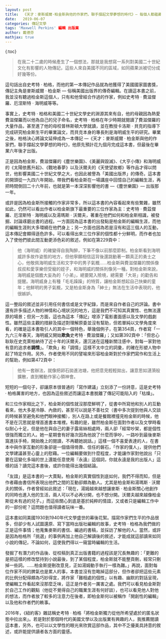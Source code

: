 ```yaml
---
layout: post
title:  《天才：麥斯威爾·柏金斯與他的作家們，聯手撐起文學夢想的時代》— 每個人都蘊藏著一部小說
date:   2019-06-07
categories: 傳記文學
tags: 'Maxwell Perkins' 編輯 出版業
author: 戴德芬
mathjax: true
---
```


{:toc}

> 在我二十二歲的時候產生了一個想法，那就是我想寫一系列對美國二十世紀文化有影響的人物傳記，這些人來自美國不同的區域，如同蘋果派被切分成好幾等份。

<!--more-->

這句話出自史考特 · 柏格，而他的第一本傳記作品就為他獲得了美國國家圖書獎，傳記主角是麥斯威爾 · 柏金斯 — 俗稱美國出版界的傳奇編輯。在讀這本書之前，我並沒有聽過柏金斯這個人，只有和他曾經合作過的作家，例如史考特 · 費滋傑羅、厄涅斯特 · 海明威等等。

事實上，史考特 · 柏格和美國二十世紀文學史的淵源其來有自，他的母親因為熱愛費滋傑羅而以他為自己的兒子命名，史考特 · 柏格在年少時期就閱讀了費滋傑羅的大量作品，甚至進了他的母校普林斯頓大學就讀，並在教授卡洛斯 · 貝克的指導下完成研究柏金斯生平的畢業論文，而貝克本身的專長則是海明威生平的研究。畢業之後，柏格決心將論文延伸成為一本傳記 —《天才：麥斯威爾 · 柏金斯與他的作家們，聯手撐起文學夢想的時代》，他原先預計花九個月完成這本書，但最後在畢業六年後才出版。

正是因為柏金斯，費滋傑羅的《塵世樂園》、《美麗與毀滅》、《大亨小傳》和海明威的《太陽依舊升起》、《戰地春夢》以及沃爾夫的《天使望故鄉》等作品才得以問世，他影響美國二十世紀文學之大，也因此被譽為「美國出版界」的傳奇。這本書的開頭從一九四六年開始，帶我們看柏金斯在一場講座中回憶自己的編輯生涯，再把時間倒回二十六年前，也就是第一本深深影響他的書 —《塵世樂園》— 出版那一年。

或許是因為柏金斯所接觸的作家非常多，所以這本書的內容看起來有些繁雜，雖然如此，仍然可以看出作者以柏金斯旗下最重要的三位作家為主：史考特 · 費茲傑羅、厄涅斯特 · 海明威以及湯瑪斯 · 沃爾夫，著重在他們如何和柏金斯相識，被發掘、討論琢磨出書的過程。一方面因為這本書的出發點是柏金斯的編輯生涯，而他的編輯生涯則大多環繞在他們身上；另一方面也因為若是沒有和這三個人的互動，這本傳記會顯得遜色許多。可以看得出來三位作家的個性都十分鮮明，而作者也加入了使他們彼此間互動更添色彩的敘述，例如在第229頁中：

> 他（海明威）的確變得自我陶醉，下筆不像以前那麼節制。柏金斯看到海明威許多故作姿態的地方，但他寧願相信這背後還跳動著一顆真正的勇士之心，他敬佩海明威生活和文字中的男子氣概……柏金斯與費滋傑羅的關係像叔叔和愛享樂但受寵的姪子，和海明威的關係則像另一種。對柏金斯來說，海明威是個膽大妄為的「小弟」，總要闖入險境，總需要「大哥」的勸告和提醒。海明威身上有種「毛毛躁躁」的特質，讓柏金斯想起自己快樂的童年；他鮮明的男子氣概，又是柏金斯身為「紳士」無法在生活中表現的，他很嫉妒。

這一整段的敘述並非引用任何書信或是文字紀錄，而是來自作者自己的評論。書中還有許多描述人物的神情和心境狀況的地方，這是我們不可知其真實性、也無法還原的場景；但另一方面，這也為這本「傳記」增添了電影畫面感以及文學的戲劇性。雖然這些主觀的措辭及描述對理解原委並沒有幫助，但若單純以文學角度來看，的確是這本書吸引人的其中一個特色，舉幾個例子，在第354頁，作者寫「一九六三年春天，海明威又開始**欺負**史考特 · 費滋傑羅」；又如第392頁中：「但忠心耿耿在史克萊柏納待了近十年的沃爾夫，還沉迷在這種新關注感中，對每一家對他有意的追求者**調情**」。「欺負」和「調情」這樣不太中立的詞彙，的確在形塑人物中起了特定作用。另外，作者使用不同的譬喻來形容柏金斯對於作家們寫作和生活上的幫助，例如第472頁中：

> 他有一套辦法，就像把卵石拋進池塘，他把意見輕輕拋出，讓意思如漣漪般擴散，直到觸動作家心領神會。

短短的一個句子，卻讓原本很普通的「寫作建議」立刻添了一份詩意，這是史考特 · 柏格厲害的地方，也因為這些敘述而讓這本書脫離了傳記可能陷入的「枯燥」。

和三位作家相比之下，柏金斯的個性就沒那麼鮮明了，從書中所寫他和別人的互動看來，他大多是冷靜、內斂的，甚至可以說是不善社交（書中多次提到他與人交談的時候甚至避免和他們眼神接觸），別人在路上或是餐館裡撞見柏金斯的時候，他不是在沉思就是埋首進書本堆裡。有趣的是，雖然柏金斯在面對作者以及文學時看似耐心十足，但是他在與自己的妻子露易絲相處時，兩人卻「經常吵架，都是個性很強而獨立的人。她一星期會有好幾次因為他說了什麼而爭吵，一路吵到最後麥斯窩進扶手椅，開始晚上的閱讀，不再聽她說話。」這樣一個不喜愛表達的人，在書本中與作家互動的形象卻是一個值得倚靠、信任的磐石，「作家的僕人」，提供他們文學建議甚至心靈上的慰藉。一位編輯要做到什麼程度，才能讓作家對他說出「只要在這變化多端的世上還能任意使用『永遠』這個詞，你就永遠是我的出版人」這樣的話？讀完這本書後，或許你能得出幾個結論。

「友誼」是這本書的一大賣點，柏金斯的真實個性到底如何，我們不得而知，但是作者藉由書信所表現出他們之間的互動卻頗為動人。尤其是柏金斯和湯瑪斯 · 沃爾夫的關係，作者曾經如此敘述：「現在，湯姆越來越想讓麥斯 · 柏金斯關心他創作的同時也進入他的生活，兩人可以不必再分開，也不想分開。沃爾夫越來越像柏金斯從未有過的兒子。」而這些關心到底是基於純粹的情誼，又或者只是編輯工作中的一部份呢？這問題也值得讀者玩味一番。

這本書如同美國1930到1940年代文學盛世的幕後花絮。描寫作家們生平的作品很多，但卻少有人試圖還原、寫下當時出版社編輯的故事，史考特 · 柏格為我們做的正是這件事情；他蒐集麥斯的書信、編過的書稿，並採訪了解他的人。當然，或許是因為柏格所「挑選」的事例再加上他自己解讀後的敘述，才能成就這部讀來如同小說的傳記，不論如何，這使我們得以一窺當時編輯的生活。

發掘了有潛力的作品後、從校稿到真正出版書籍的過程該是冗長無趣的：「更難的是把這樣的修改堅持到小說最後，到了某個程度，柏金斯就不能整頁刪，經常只刪掉一些詞。……柏金斯提刪改意見，正如湯姆動手執行一樣為難。」再說，面對每位作家不同的脾氣也是累人的事，本書並沒有忽略掉這部分，但作者卻把這些元素的比例分配得頗為巧妙得宜，將作家「難相處的個性」以有趣、幽默的對話呈現，使編輯工作看起來沒那麼乏味，這正是作者另一厲害之處。我們可以看見柏金斯對於自己工作的觀點（他從不覺得自己的職業生涯有何好談），也可以看見他人對他的想法，而作者放了較多的注意力在後者，即柏金斯何以被稱作「開創性的編輯」以及他和作者們的軼事。

2016年，《紐約客》雜誌稱史考特 · 柏格「將柏金斯獨力從他所希望處於的匿名狀態中拉出來」。若是對於那個時代的美國文學以及出版業有興趣的人，我推薦閱讀這本書，另外，也可以以文學性的眼光來欣賞這部作品，其中不乏優美具詩意的敘述，或許能提供讀者各方面的靈感。

